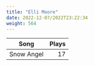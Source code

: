 ```yaml
---
title: "Elli Moore"
date: 2022-12-07/2022T23:22:34
weight: 564
---
```




 Song | Plays 
----- | -----:
Snow Angel | 17
